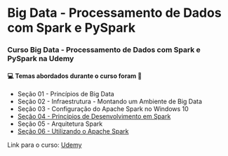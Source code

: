 # Big Data - Processamento de Dados com Spark e PySpark
### Curso Big Data - Processamento de Dados com Spark e PySpark na Udemy
#### :computer: Temas abordados durante o curso foram :rocket:
- Seção 01 - Princípios de Big Data
- Seção 02 - Infraestrutura - Montando um Ambiente de Big Data
- Seção 03 - Configuração do Apache Spark no Windows 10
- [Seção 04 - Princípios de Desenvolvimento em Spark](https://github.com/romulovieira777/Big_Data_Processamento_de_Dados_com_Spark_e_PySpark/tree/main/Se%C3%A7%C3%A3o%2004%20-%20Princ%C3%ADpios%20de%20Desenvolvimento%20em%20Spark)
- Seção 05 - Arquitetura Spark
- [Seção 06 - Utilizando o Apache Spark](https://github.com/romulovieira777/Big_Data_Processamento_de_Dados_com_Spark_e_PySpark/tree/main/Se%C3%A7%C3%A3o%2006%20-%20Utilizando%20o%20Apache%20Spark)

Link para o curso: [Udemy](https://www.udemy.com/course/big-data-com-apache-spark-e-pyspark/)
